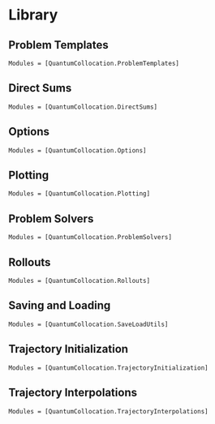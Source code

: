 #  Library

## Problem Templates
```@autodocs
Modules = [QuantumCollocation.ProblemTemplates]
```

## Direct Sums
```@autodocs
Modules = [QuantumCollocation.DirectSums]
```

## Options
```@autodocs
Modules = [QuantumCollocation.Options]
```

## Plotting 
```@autodocs
Modules = [QuantumCollocation.Plotting]
```

## Problem Solvers
```@autodocs
Modules = [QuantumCollocation.ProblemSolvers]
```

## Rollouts
```@autodocs
Modules = [QuantumCollocation.Rollouts]
```

## Saving and Loading
```@autodocs
Modules = [QuantumCollocation.SaveLoadUtils]
```

## Trajectory Initialization
```@autodocs
Modules = [QuantumCollocation.TrajectoryInitialization]
```

## Trajectory Interpolations
```@autodocs
Modules = [QuantumCollocation.TrajectoryInterpolations]
```